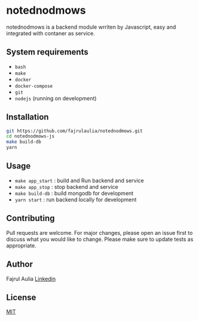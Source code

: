 # notednodmows
notednodmows is a backend module wrriten by Javascript, easy and integrated with contaner as service.

## System requirements
  - `bash`
  - `make`
  - `docker`
  - `docker-compose`
  - `git`
  - `nodejs` (running on development)

## Installation  
```bash
git https://github.com/fajrulaulia/notednodmows.git
cd notednodmows-js
make build-db
yarn
```

## Usage
- `make app_start` : build and Run backend and service
- `make app_stop`  : stop backend and service 
- `make build-db`  : build mongodb for development
- `yarn start`     : run backend locally for development

## Contributing
Pull requests are welcome. For major changes, please open an issue first to discuss what you would like to change.
Please make sure to update tests as appropriate.

## Author
Fajrul Aulia
[Linkedin](https://www.linkedin.com/in/fajrulaulia/)

## License
[MIT](https://choosealicense.com/licenses/mit/)


